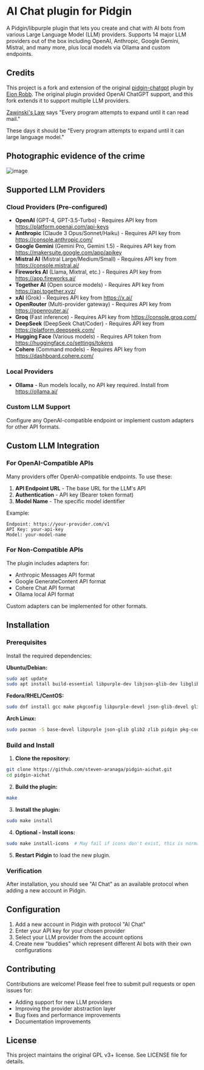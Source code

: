 # AI Chat plugin for Pidgin

A Pidgin/libpurple plugin that lets you create and chat with AI bots from various Large Language Model (LLM) providers.
Supports 14 major LLM providers out of the box including OpenAI, Anthropic, Google Gemini, Mistral, and many more, plus local models via Ollama and custom endpoints.

## Credits

This project is a fork and extension of the original [pidgin-chatgpt](https://github.com/EionRobb/pidgin-chatgpt) plugin by [Eion Robb](https://github.com/EionRobb). The original plugin provided OpenAI ChatGPT support, and this fork extends it to support multiple LLM providers.

[Zawinski's Law](https://en.wikipedia.org/wiki/Jamie_Zawinski#Zawinski's_Law) says "Every program attempts to expand until it can read mail."

These days it should be "Every program attempts to expand until it can large language model."

## Photographic evidence of the crime

![image](https://github.com/user-attachments/assets/92b3b963-bec7-426b-a149-29b894081f83)


## Supported LLM Providers

### Cloud Providers (Pre-configured)
- **OpenAI** (GPT-4, GPT-3.5-Turbo) - Requires API key from https://platform.openai.com/api-keys
- **Anthropic** (Claude 3 Opus/Sonnet/Haiku) - Requires API key from https://console.anthropic.com/
- **Google Gemini** (Gemini Pro, Gemini 1.5) - Requires API key from https://makersuite.google.com/app/apikey
- **Mistral AI** (Mistral Large/Medium/Small) - Requires API key from https://console.mistral.ai/
- **Fireworks AI** (Llama, Mixtral, etc.) - Requires API key from https://app.fireworks.ai/
- **Together AI** (Open source models) - Requires API key from https://api.together.xyz/
- **xAI** (Grok) - Requires API key from https://x.ai/
- **OpenRouter** (Multi-provider gateway) - Requires API key from https://openrouter.ai/
- **Groq** (Fast inference) - Requires API key from https://console.groq.com/
- **DeepSeek** (DeepSeek Chat/Coder) - Requires API key from https://platform.deepseek.com/
- **Hugging Face** (Various models) - Requires API token from https://huggingface.co/settings/tokens
- **Cohere** (Command models) - Requires API key from https://dashboard.cohere.com/

### Local Providers
- **Ollama** - Run models locally, no API key required. Install from https://ollama.ai/

### Custom LLM Support
Configure any OpenAI-compatible endpoint or implement custom adapters for other API formats.

## Custom LLM Integration

### For OpenAI-Compatible APIs
Many providers offer OpenAI-compatible endpoints. To use these:

1. **API Endpoint URL** - The base URL for the LLM's API
2. **Authentication** - API key (Bearer token format)
3. **Model Name** - The specific model identifier

Example:
```
Endpoint: https://your-provider.com/v1
API Key: your-api-key
Model: your-model-name
```

### For Non-Compatible APIs
The plugin includes adapters for:
- Anthropic Messages API format
- Google GenerateContent API format
- Cohere Chat API format
- Ollama local API format

Custom adapters can be implemented for other formats.

## Installation

### Prerequisites

Install the required dependencies:

**Ubuntu/Debian:**
```bash
sudo apt update
sudo apt install build-essential libpurple-dev libjson-glib-dev libglib2.0-dev zlib1g-dev pidgin pidgin-dev pkg-config
```

**Fedora/RHEL/CentOS:**
```bash
sudo dnf install gcc make pkgconfig libpurple-devel json-glib-devel glib2-devel zlib-devel pidgin pidgin-devel
```

**Arch Linux:**
```bash
sudo pacman -S base-devel libpurple json-glib glib2 zlib pidgin pkg-config
```

### Build and Install

1. **Clone the repository:**
```bash
git clone https://github.com/steven-aranaga/pidgin-aichat.git
cd pidgin-aichat
```

2. **Build the plugin:**
```bash
make
```

3. **Install the plugin:**
```bash
sudo make install
```

4. **Optional - Install icons:**
```bash
sudo make install-icons  # May fail if icons don't exist, this is normal
```

5. **Restart Pidgin** to load the new plugin.

### Verification

After installation, you should see "AI Chat" as an available protocol when adding a new account in Pidgin.

## Configuration

1. Add a new account in Pidgin with protocol "AI Chat"
2. Enter your API key for your chosen provider
3. Select your LLM provider from the account options
4. Create new "buddies" which represent different AI bots with their own configurations

## Contributing

Contributions are welcome! Please feel free to submit pull requests or open issues for:
- Adding support for new LLM providers
- Improving the provider abstraction layer
- Bug fixes and performance improvements
- Documentation improvements

## License

This project maintains the original GPL v3+ license. See LICENSE file for details.

